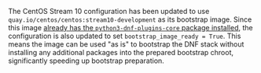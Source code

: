 The CentOS Stream 10 configuration has been updated to use
`quay.io/centos/centos:stream10-development` as its bootstrap image.  Since
this image [already has the `python3-dnf-plugins-core` package
installed](https://issues.redhat.com/browse/CS-2506), the configuration is also
updated to set `bootstrap_image_ready = True`.  This means the image can be
used "as is" to bootstrap the DNF stack without installing any additional
packages into the prepared bootstrap chroot, significantly speeding up
bootstrap preparation.
